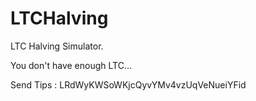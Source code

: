 # LTCHalving
LTC Halving Simulator.

You don't have enough LTC...

Send Tips : LRdWyKWSoWKjcQyvYMv4vzUqVeNueiYFid
